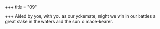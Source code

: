 +++
title = "09"

+++
Aided by you, with you as our yokemate, might we win in our battles a great stake in the waters and the sun, o mace-bearer.  